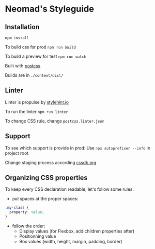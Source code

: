 # Neomad's Styleguide

## Installation

`npm install`

To build css for prod
`npm run build`

To build a preview for test
`npm run watch`

Built with [postcss](https://www.npmjs.com/package/postcss-cli).

Builds are in `./content/dist/`

## Linter

Linter is propulse by [stylehint.io](https://stylelint.io/user-guide/rules/)

To run the linter
`npm run linter`

To change CSS rule, change `postcss.linter.json`

## Support

To see which support is provide in prod:
Use `npx autoprefixer --info` in project root.

Change staging process according [cssdb.org](https://cssdb.org/#staging-process)

## Organizing CSS properties

To keep every CSS declaration readable, let's follow some rules:

- put spaces at the proper spaces:

``` css
.my-class {
  property: value;
}
```

- follow the order:
  - Display values (for Flexbox, add children properties after)
  - Positionning value
  - Box values (width, height, margin, padding, border)
